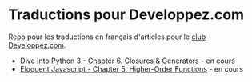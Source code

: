 # Traductions pour Developpez.com

Repo pour les traductions en français d'articles pour le [club Developpez.com](https://club.developpez.com/).

* [Dive Into Python 3 - Chapter 6. Closures & Generators](http://web.archive.org/web/20180309013153/http://www.diveintopython3.net/generators.html) - en cours
* [Eloquent Javascript - Chapter 5. Higher-Order Functions](https://eloquentjavascript.net/05_higher_order.html) - en cours

